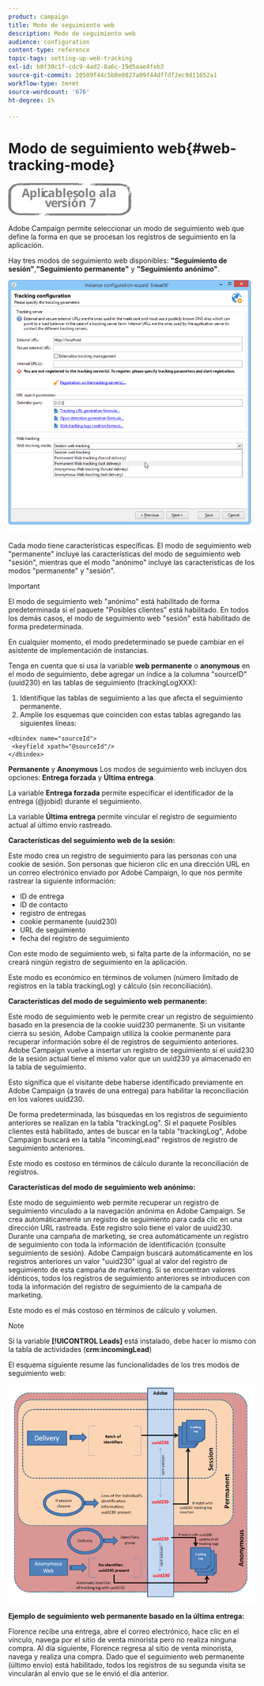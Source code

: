 ```yaml
---
product: campaign
title: Modo de seguimiento web
description: Modo de seguimiento web
audience: configuration
content-type: reference
topic-tags: setting-up-web-tracking
exl-id: b0f30c1f-cdc9-4ad2-8a6c-19d5aae4feb3
source-git-commit: 20509f44c5b8e0827a09f44dffdf2ec9d11652a1
workflow-type: tm+mt
source-wordcount: '676'
ht-degree: 1%

---
```


# Modo de seguimiento web{#web-tracking-mode}

![](../../assets/v7-only.svg)

Adobe Campaign permite seleccionar un modo de seguimiento web que define la forma en que se procesan los registros de seguimiento en la aplicación.

Hay tres modos de seguimiento web disponibles: **&quot;Seguimiento de sesión&quot;**,**&quot;Seguimiento permanente&quot;** y **&quot;Seguimiento anónimo&quot;**.

![](assets/s_ncs_install_deployment_wiz_tracking_mode.png)

Cada modo tiene características específicas. El modo de seguimiento web &quot;permanente&quot; incluye las características del modo de seguimiento web &quot;sesión&quot;, mientras que el modo &quot;anónimo&quot; incluye las características de los modos &quot;permanente&quot; y &quot;sesión&quot;.

>[!IMPORTANT]
>
>El modo de seguimiento web &quot;anónimo&quot; está habilitado de forma predeterminada si el paquete &quot;Posibles clientes&quot; está habilitado. En todos los demás casos, el modo de seguimiento web &quot;sesión&quot; está habilitado de forma predeterminada.
>
>En cualquier momento, el modo predeterminado se puede cambiar en el asistente de implementación de instancias.

Tenga en cuenta que si usa la variable **web permanente** o **anonymous** en el modo de seguimiento, debe agregar un índice a la columna &quot;sourceID&quot; (uuid230) en las tablas de seguimiento (trackingLogXXX):

1. Identifique las tablas de seguimiento a las que afecta el seguimiento permanente.
1. Amplíe los esquemas que coinciden con estas tablas agregando las siguientes líneas:

```
<dbindex name="sourceId">
 <keyfield xpath="@sourceId"/>
</dbindex>
```

**Permanente** y **Anonymous** Los modos de seguimiento web incluyen dos opciones: **Entrega forzada** y **Última entrega**.

La variable **Entrega forzada** permite especificar el identificador de la entrega (@jobid) durante el seguimiento.

La variable **Última entrega** permite vincular el registro de seguimiento actual al último envío rastreado.

**Características del seguimiento web de la sesión:**

Este modo crea un registro de seguimiento para las personas con una cookie de sesión. Son personas que hicieron clic en una dirección URL en un correo electrónico enviado por Adobe Campaign, lo que nos permite rastrear la siguiente información:

* ID de entrega
* ID de contacto
* registro de entregas
* cookie permanente (uuid230)
* URL de seguimiento
* fecha del registro de seguimiento

Con este modo de seguimiento web, si falta parte de la información, no se creará ningún registro de seguimiento en la aplicación.

Este modo es económico en términos de volumen (número limitado de registros en la tabla trackingLog) y cálculo (sin reconciliación).

**Características del modo de seguimiento web permanente:**

Este modo de seguimiento web le permite crear un registro de seguimiento basado en la presencia de la cookie uuid230 permanente. Si un visitante cierra su sesión, Adobe Campaign utiliza la cookie permanente para recuperar información sobre él de registros de seguimiento anteriores. Adobe Campaign vuelve a insertar un registro de seguimiento si el uuid230 de la sesión actual tiene el mismo valor que un uuid230 ya almacenado en la tabla de seguimiento.

Esto significa que el visitante debe haberse identificado previamente en Adobe Campaign (a través de una entrega) para habilitar la reconciliación en los valores uuid230.

De forma predeterminada, las búsquedas en los registros de seguimiento anteriores se realizan en la tabla &quot;trackingLog&quot;. Si el paquete Posibles clientes está habilitado, antes de buscar en la tabla &quot;trackingLog&quot;, Adobe Campaign buscará en la tabla &quot;incomingLead&quot; registros de registro de seguimiento anteriores.

Este modo es costoso en términos de cálculo durante la reconciliación de registros.

**Características del modo de seguimiento web anónimo:**

Este modo de seguimiento web permite recuperar un registro de seguimiento vinculado a la navegación anónima en Adobe Campaign. Se crea automáticamente un registro de seguimiento para cada clic en una dirección URL rastreada. Este registro solo tiene el valor de uuid230. Durante una campaña de marketing, se crea automáticamente un registro de seguimiento con toda la información de identificación (consulte seguimiento de sesión). Adobe Campaign buscará automáticamente en los registros anteriores un valor &quot;uuid230&quot; igual al valor del registro de seguimiento de esta campaña de marketing. Si se encuentran valores idénticos, todos los registros de seguimiento anteriores se introducen con toda la información del registro de seguimiento de la campaña de marketing.

Este modo es el más costoso en términos de cálculo y volumen.

>[!NOTE]
>
>Si la variable **[!UICONTROL Leads]** está instalado, debe hacer lo mismo con la tabla de actividades (**crm:incomingLead**)

El esquema siguiente resume las funcionalidades de los tres modos de seguimiento web:

![](assets/s_ncs_install_deployment_wiz_tracking_schema_mode.png)

**Ejemplo de seguimiento web permanente basado en la última entrega:**

Florence recibe una entrega, abre el correo electrónico, hace clic en el vínculo, navega por el sitio de venta minorista pero no realiza ninguna compra. Al día siguiente, Florence regresa al sitio de venta minorista, navega y realiza una compra. Dado que el seguimiento web permanente (último envío) está habilitado, todos los registros de su segunda visita se vincularán al envío que se le envió el día anterior.
